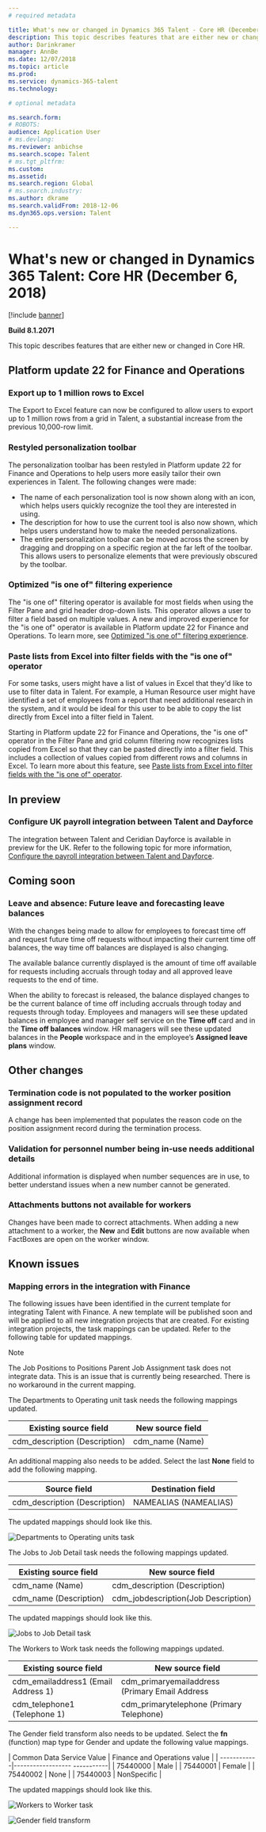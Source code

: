 ```yaml
---
# required metadata

title: What's new or changed in Dynamics 365 Talent - Core HR (December 6, 2018)
description: This topic describes features that are either new or changed in Microsoft Dynamics 365 Talent - Core HR.
author: Darinkramer
manager: AnnBe
ms.date: 12/07/2018
ms.topic: article
ms.prod: 
ms.service: dynamics-365-talent
ms.technology: 

# optional metadata

ms.search.form: 
# ROBOTS: 
audience: Application User
# ms.devlang: 
ms.reviewer: anbichse
ms.search.scope: Talent
# ms.tgt_pltfrm: 
ms.custom: 
ms.assetid: 
ms.search.region: Global
# ms.search.industry: 
ms.author: dkrame
ms.search.validFrom: 2018-12-06
ms.dyn365.ops.version: Talent

---
```

# What's new or changed in Dynamics 365 Talent: Core HR (December 6, 2018)

[!include [banner](includes/banner.md)]

**Build 8.1.2071**

This topic describes features that are either new or changed in Core HR.


## Platform update 22 for Finance and Operations

### Export up to 1 million rows to Excel

The Export to Excel feature can now be configured to allow users to export up to 1 million rows from a grid in Talent, a substantial increase from the previous 10,000-row limit. 

### Restyled personalization toolbar

The personalization toolbar has been restyled in Platform update 22 for Finance and Operations to help users more easily tailor their own experiences in Talent. The following changes were made: 

-  The name of each personalization tool is now shown along with an icon, which helps users quickly recognize the tool they are interested in using.
-  The description for how to use the current tool is also now shown, which helps users understand how to make the needed personalizations.  
-  The entire personalization toolbar can be moved across the screen by dragging and dropping on a specific region at the far left of the toolbar. This allows users to personalize elements that were previously obscured by the toolbar.   

### Optimized "is one of" filtering experience

The "is one of" filtering operator is available for most fields when using the Filter Pane and grid header drop-down lists. This operator allows a user to filter a field based on multiple values. A new and improved experience for the "is one of" operator is available in Platform update 22 for Finance and Operations. To learn more, see [Optimized "is one of" filtering experience](https://docs.microsoft.com/business-applications-release-notes/October18/dynamics365-finance-operations/improved-isoneof-filtering).

### Paste lists from Excel into filter fields with the "is one of" operator

For some tasks, users might have a list of values in Excel that they'd like to use to filter data in Talent. For example, a Human Resource user might have identified a set of employees from a report that need additional research in the system, and it would be ideal for this user to be able to copy the list directly from Excel into a filter field in Talent.

Starting in Platform update 22 for Finance and Operations, the "is one of" operator in the Filter Pane and grid column filtering now recognizes lists copied from Excel so that they can be pasted directly into a filter field. This includes a collection of values copied from different rows and columns in Excel. To learn more about this feature, see [Paste lists from Excel into filter fields with the "is one of" operator](https://docs.microsoft.com/business-applications-release-notes/October18/dynamics365-finance-operations/paste-filter-lists-from-excel).

## In preview

### Configure UK payroll integration between Talent and Dayforce

The integration between Talent and Ceridian Dayforce is available in preview for the UK. Refer to the following topic for more information, [Configure the payroll integration between Talent and Dayforce](https://docs.microsoft.com/dynamics365/unified-operations/talent/configure-payroll-integration).

## Coming soon

### Leave and absence: Future leave and forecasting leave balances

With the changes being made to allow for employees to forecast time off and request future time off requests without impacting their current time off balances, the way time off balances are displayed is also changing. 

The available balance currently displayed is the amount of time off available for requests including accruals through today and all approved leave requests to the end of time. 

When the ability to forecast is released, the balance displayed changes to  be the current balance of time off including accruals through today and requests through today. Employees and managers will see these updated balances in employee and manager self service on the **Time off** card and in the **Time off balances** window. HR managers will see these updated balances in the **People** workspace and in the employee’s **Assigned leave plans** window.

## Other changes 

### Termination code is not populated to the worker position assignment record

A change has been implemented that populates the reason code on the position assignment record during the termination process.

### Validation for personnel number being in-use needs additional details

Additional information is displayed when number sequences are in use, to better understand issues when a new number cannot be generated.
 
### Attachments buttons not available for workers

Changes have been made to correct attachments. When adding a new attachment to a worker, the **New** and **Edit** buttons are now available when FactBoxes are open on the worker window. 

## Known issues

### Mapping errors in the integration with Finance

The following issues have been identified in the current template for integrating Talent with Finance. A new template will be published soon and will be applied to all new integration projects that are created. For existing integration projects, the task mappings can be updated. Refer to the following table for updated mappings. 

>[!NOTE]
> The Job Positions to Positions Parent Job Assignment task does not integrate data. This is an issue that is currently being researched. There is no workaround in the current mapping. 

The Departments to Operating unit task needs the following mappings updated.

| Existing source field          | New source field |
| -------------------------------|------------------|
| cdm_description (Description)  | cdm_name (Name)  |

An additional mapping also needs to be added. Select the last **None** field to add the following mapping.

| Source field                   | Destination field    |
| -------------------------------|----------------------|
| cdm_description (Description)  | NAMEALIAS (NAMEALIAS)|

The updated mappings should look like this.

![Departments to Operating units task](./media/DepartmentMapping.png)


The Jobs to Job Detail task needs the following mappings updated.

| Existing source field          | New source field                   |
| -------------------------------|------------------------------------|
| cdm_name (Name)                | cdm_description (Description)      |
| cdm_name (Description)         | cdm_jobdescription(Job Description)|


The updated mappings should look like this.

![Jobs to Job Detail task](./media/JobMapping.png)

The Workers to Work task needs the following mappings updated.

| Existing source field                 | New source field                               |
| --------------------------------------|------------------------------------------------|
| cdm_emailaddress1 (Email Address 1)   | cdm_primaryemailaddress (Primary Email Address |
| cdm_telephone1 (Telephone 1)          | cdm_primarytelephone (Primary Telephone)       |

The Gender field transform also needs to be updated. Select the **fn** (function) map type for Gender and update the following value mappings.

| Common Data Service Value   | Finance and Operations value |
| ------------|------------------ -----------|
| 75440000    | Male                         |
| 75440001    | Female                       |
| 75440002    | None                         | 
| 75440003    | NonSpecific                  |

The updated mappings should look like this.

![Workers to Worker task](./media/WorkerMapping.png)

![Gender field transform](./media/WorkerTransform.png)

